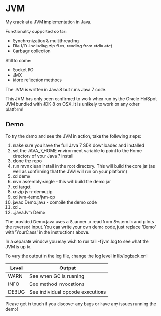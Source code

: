 # JVM
My crack at a JVM implementation in Java.

Functionality supported so far:

* Synchronization & multithreading
* File I/O (including zip files, reading from stdin etc)
* Garbage collection

Still to come:

* Socket I/O
* JMX
* More reflection methods

The JVM is written in Java 8 but runs Java 7 code.

This JVM has only been confirmed to work when run by the Oracle HotSpot JVM bundled with JDK 8 on OSX. It is unlikely
to work on any other platform!

## Demo

To try the demo and see the JVM in action, take the following steps:

1. make sure you have the full Java 7 SDK downloaded and installed
2. set the JAVA_7_HOME environment variable to point to the Home directory of your Java 7 install
3. clone the repo
4. run mvn clean install in the root directory. This will build the core jar (as well as confirming that the JVM will run on your platform)
5. cd demo
6. mvn assembly:single - this will build the demo jar
7. cd target
8. unzip jvm-demo.zip
9. cd jvm-demo/jvm-cp
10. javac Demo.java - compile the demo code
11. cd ..
12. ./javaJvm Demo

The provided Demo.java uses a Scanner to read from System.in and prints the reversed input. You can write your own demo code,
just replace 'Demo' with 'YourClass' in the instructions above.

In a separate window you may wish to run tail -f jvm.log to see what the JVM is up to.

To vary the output in the log file, change the log level in lib/logback.xml

| Level | Output |
|------|----------|
| WARN | See when GC is running |
| INFO | See method invocations |
| DEBUG | See individual opcode executions |


Please get in touch if you discover any bugs or have any issues running the demo!

